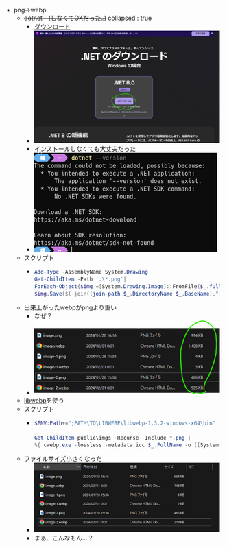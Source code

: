 - png→webp
	- ~~dotnet　(しなくてOKだった。)~~
	  collapsed:: true
		- [ダウンロード](https://dotnet.microsoft.com/ja-jp/download)
		- ![image.png](../assets/image_1706711817958_0.png)
		- インストールしなくても大丈夫だった
		- ![image.png](../assets/image_1706712786020_0.png)
	- スクリプト
		- ```Powershell
		  Add-Type -AssemblyName System.Drawing
		  Get-ChildItem -Path '.\*.png'|
		  ForEach-Object{$img =[System.Drawing.Image]::FromFile($_.fullname);
		  $img.Save($(-join((join-path $_.DirectoryName $_.BaseName),".webp")),[System.Drawing.Imaging.ImageFormat]::Webp)}
		  ```
	- 出来上がったwebpがpngより重い
		- なぜ？
		- ![image.png](../assets/image_1706713525711_0.png)
	- [libwebp](https://developers.google.com/speed/webp/docs/precompiled?hl=ja)を使う
	- スクリプト
		- ```powershell
		  $ENV:Path+=";PATH\TO\LIBWEBP\libwebp-1.3.2-windows-x64\bin"
		  
		  Get-ChildItem public\imgs -Recurse -Include *.png |
		  %{ cwebp.exe -lossless -metadata icc $_.FullName -o ([System.IO.Path]::ChangeExtension($_.FullName,".webp")) }
		  ```
	- ファイルサイズ小さくなった
		- ![image.png](../assets/image_1706714003339_0.png)
		- まぁ、こんなもん…？